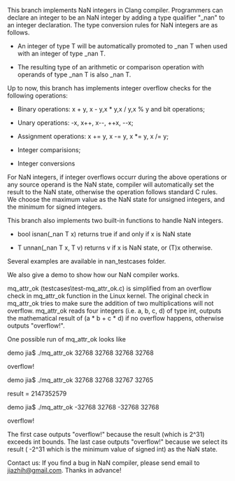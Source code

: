 This branch implements NaN integers in Clang compiler. Programmers can declare an integer to be an NaN integer by adding a type qualifier "_nan" to an integer declaration. The type conversion rules for NaN integers are as follows.

- An integer of type T will be automatically promoted to _nan T when used with an integer of type _nan T.

- The resulting type of an arithmetic or comparison operation with operands of type _nan T is also _nan T.

Up to now, this branch has implements integer overflow checks for the following operations:

- Binary operations: x + y, x - y,x * y,x / y,x % y and bit operations;

- Unary operations: -x, x++, x--, ++x, --x;

- Assignment operations: x += y, x -= y, x *= y, x /= y;

- Integer comparisions;

- Integer conversions


For NaN integers, if integer overflows occurr during the above operations or any source operand is the NaN state, compiler will automatically set the result to the NaN state, otherwise the operation follows standard C rules. We choose the maximum value as the NaN state for unsigned integers, and the minimum for signed integers.

This branch also implements two built-in functions to handle NaN integers.

- bool isnan(_nan T x)
returns true if and only if x is NaN state

- T unnan(_nan T x, T v)
returns v if x is NaN state, or (T)x otherwise.

Several examples are available in nan_testcases folder.

We also give a demo to show how our NaN compiler works.

mq_attr_ok (testcases\test-mq_attr_ok.c) is simplified from an overflow check in mq_attr_ok function in the Linux kernel. The original check in mq_attr_ok tries to make sure the addition of two multiplications will not overflow. mq_attr_ok reads four integers (i.e. a, b, c, d) of type int, outputs the mathematical result of (a * b + c * d) if no overflow happens, otherwise outputs "overflow!".

One possible run of mq_attr_ok looks like

demo jia$ ./mq_attr_ok 32768 32768 32768 32768

overflow!

demo jia$ ./mq_attr_ok 32768 32768 32767 32765

result = 2147352579

demo jia$ ./mq_attr_ok -32768 32768 -32768 32768

overflow!

The first case outputs "overflow!" because the result (which is 2^31) exceeds int bounds. The last case outputs "overflow!" because we select its result ( -2^31 which is the minimum value of signed int) as the NaN state.

Contact us:
If you find a bug in NaN compiler, please send email to jiazhih@gmail.com. Thanks in advance!
